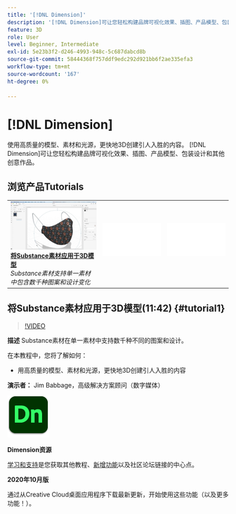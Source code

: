 ```yaml
---
title: '[!DNL Dimension]'
description: '[!DNL Dimension]可让您轻松构建品牌可视化效果、插图、产品模型、包装设计和其他创意作品'
feature: 3D
role: User
level: Beginner, Intermediate
exl-id: 5e23b3f2-d246-4993-948c-5c687dabcd8b
source-git-commit: 58444368f757ddf9edc292d921bb6f2ae335efa3
workflow-type: tm+mt
source-wordcount: '167'
ht-degree: 0%

---
```


# [!DNL Dimension]

使用高质量的模型、素材和光源，更快地3D创建引人入胜的内容。 [!DNL Dimension]可让您轻松构建品牌可视化效果、插图、产品模型、包装设计和其他创意作品。

## 浏览产品Tutorials

<table style="table-layout:fixed">
<tr>
 <td>
   <a href="dimension.md#tutorial1">
      <img alt="将Substance素材应用于3D模型" src="../assets/dimension_substanceAndGraphics_babbage_thumbnail.jpg" />
   </a>
    <div>
   <a href="dimension.md#tutorial1"><strong>将Substance素材应用于3D模型</strong></a>
    </div>
    <em>Substance素材支持单一素材中包含数千种图案和设计变化</em>
    <br>
  </td>
  <td>
    <img alt="间隔物" src="../assets/Whitespacer.png" />
    <div>
    <br>
  </td>
  <td>
    <img alt="间隔物" src="../assets/Whitespacer.png" />
    <div>
    <br>
  </td>
</tr>
</table>

## 将Substance素材应用于3D模型(11:42) {#tutorial1}

>[!VIDEO](https://video.tv.adobe.com/v/326944?hidetitle=true)

**描述**
Substance素材在单一素材中支持数千种不同的图案和设计。

在本教程中，您将了解如何：
* 用高质量的模型、素材和光源，更快地3D创建引人入胜的内容

**演示者：**
Jim Babbage，高级解决方案顾问（数字媒体）

![Dimension徽标](../assets/dn_appicon_96.png)

**Dimension资源**

[学习和支持](https://helpx.adobe.com/cn/support/dimension.html)是您获取其他教程、[新增功能](https://helpx.adobe.com/cn/dimension/user-guide.html/dimension/using/whats-new.ug.html)以及社区论坛链接的中心点。

**2020年10月版**

通过从Creative Cloud桌面应用程序下载最新更新，开始使用这些功能（以及更多功能！）。
